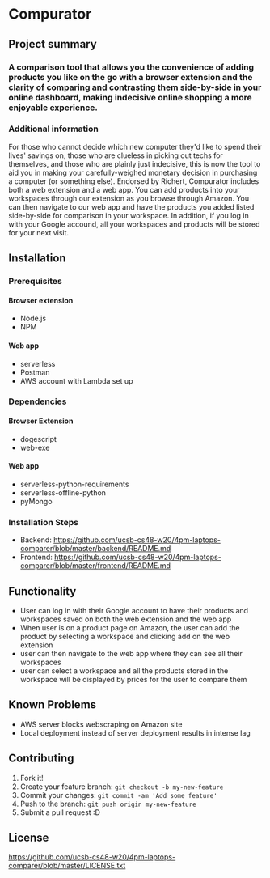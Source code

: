 # Compurator

## Project summary

### A comparison tool that allows you the convenience of adding products you like on the go with a browser extension and the clarity of comparing and contrasting them side-by-side in your online dashboard, making indecisive online shopping a more enjoyable experience.

### Additional information

For those who cannot decide which new computer they'd like to spend their lives' savings on, those who are clueless in picking out techs for themselves, and those who are plainly just indecisive, this is now the tool to aid you in making your carefully-weighed monetary decision in purchasing a computer (or something else). Endorsed by Richert, Compurator includes both a web extension and a web app. You can add products into your workspaces through our extension as you browse through Amazon. You can then navigate to our web app and have the products you added listed side-by-side for comparison in your workspace. In addition, if you log in with your Google accound, all your workspaces and products will be stored for your next visit.


## Installation

### Prerequisites

#### Browser extension
* Node.js
* NPM

#### Web app
* serverless
* Postman
* AWS account with Lambda set up

### Dependencies

#### Browser Extension
* dogescript
* web-exe

#### Web app
* serverless-python-requirements
* serverless-offline-python
* pyMongo

### Installation Steps
* Backend: <https://github.com/ucsb-cs48-w20/4pm-laptops-comparer/blob/master/backend/README.md>
* Frontend: <https://github.com/ucsb-cs48-w20/4pm-laptops-comparer/blob/master/frontend/README.md>

## Functionality
* User can log in with their Google account to have their products and workspaces saved on both the web extension and the web app
* When user is on a product page on Amazon, the user can add the product by selecting a workspace and clicking add on the web extension
* user can then navigate to the web app where they can see all their workspaces
* user can select a workspace and all the products stored in the workspace will be displayed by prices for the user to compare them

## Known Problems

* AWS server blocks webscraping on Amazon site
* Local deployment instead of server deployment results in intense lag


## Contributing

1. Fork it!
2. Create your feature branch: `git checkout -b my-new-feature`
3. Commit your changes: `git commit -am 'Add some feature'`
4. Push to the branch: `git push origin my-new-feature`
5. Submit a pull request :D

## License
<https://github.com/ucsb-cs48-w20/4pm-laptops-comparer/blob/master/LICENSE.txt>
